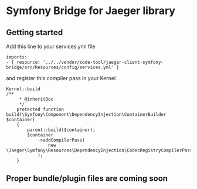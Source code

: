 # Symfony Bridge for Jaeger library

## Getting started
Add this line to your services.yml file
```
imports:
- { resource: '../../vendor/code-tool/jaeger-client-symfony-bridge/src/Resources/config/services.yml' }
```
and register this compiler pass in your Kernel
```$xslt
Kernel::build
/**
     * @inheritDoc
     */
    protected function build(\Symfony\Component\DependencyInjection\ContainerBuilder $container)
    {
        parent::build($container);
        $container
            ->addCompilerPass(
                new \Jaeger\Symfony\Resources\DependencyInjection\CodecRegistryCompilerPass()
            );
    }
```
## Proper bundle/plugin files are coming soon
